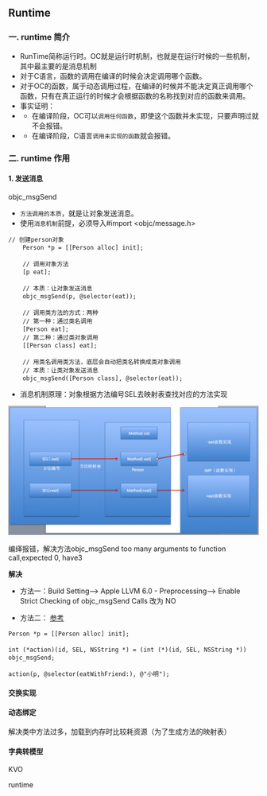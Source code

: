 ## Runtime

### 一. runtime 简介
* RunTime简称运行时。OC就是运行时机制，也就是在运行时候的一些机制，其中最主要的是消息机制
* 对于C语言，函数的调用在编译的时候会决定调用哪个函数。
* 对于OC的函数，属于动态调用过程，在编译的时候并不能决定真正调用哪个函数，只有在真正运行的时候才会根据函数的名称找到对应的函数来调用。
* 事实证明：
* * 在编译阶段，OC可以`调用任何函数`，即使这个函数并未实现，只要声明过就不会报错。
* * 在编译阶段，C语言`调用未实现的函数`就会报错。


### 二. runtime 作用

#### 1. 发送消息

objc_msgSend

* `方法调用的本质`，就是让对象发送消息。
* 使用`消息机制`前提，必须导入#import <objc/message.h>

```
// 创建person对象
    Person *p = [[Person alloc] init];

    // 调用对象方法
    [p eat];
    
    // 本质：让对象发送消息
    objc_msgSend(p, @selector(eat));
    
    // 调用类方法的方式：两种
    // 第一种：通过类名调用
    [Person eat];
    // 第二种：通过类对象调用
    [[Person class] eat];
    
    // 用类名调用类方法，底层会自动把类名转换成类对象调用
    // 本质：让类对象发送消息
    objc_msgSend([Person class], @selector(eat));
```
* 消息机制原理：对象根据方法编号SEL去映射表查找对应的方法实现

![方法映射](../images/runtime-sel-map1.png)

编绎报错，解决方法objc_msgSend too many arguments to function call,expected 0, have3   

**解决**

* 方法一：Build Setting--> Apple LLVM 6.0 - Preprocessing--> Enable Strict Checking of objc_msgSend Calls  改为 NO

* 方法二： [参考](!http://www.cnphp6.com/archives/58271)

```
Person *p = [[Person alloc] init];
    
int (*action)(id, SEL, NSString *) = (int (*)(id, SEL, NSString *)) objc_msgSend;
    
action(p, @selector(eatWithFriend:), @"小明");
```


#### 交换实现

#### 动态绑定
解决类中方法过多，加载到内存时比较耗资源（为了生成方法的映射表）


#### 字典转模型

KVO 

runtime
